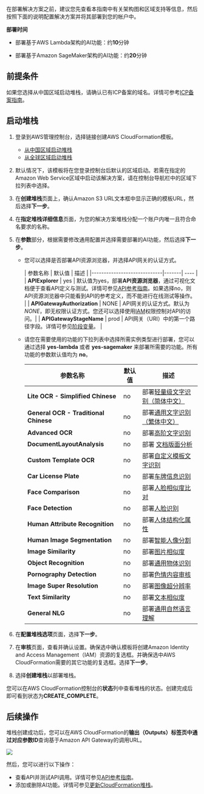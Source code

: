 在部署解决方案之前，建议您先查看本指南中有关架构图和区域支持等信息，然后按照下面的说明配置解决方案并将其部署到您的帐户中。

**部署时间**

- 部署基于AWS Lambda架构的AI功能：约**10**分钟

- 部署基于Amazon SageMaker架构的AI功能：约**20**分钟

## 前提条件

如果您选择从中国区域启动堆栈，请确认已有ICP备案的域名。详情可参考[ICP备案指南](https://www.amazonaws.cn/support/icp/)。

## 启动堆栈

1. 登录到AWS管理控制台，选择链接创建AWS CloudFormation模板。

    - [从中国区域启动堆栈][template-china1]
    - [从全球区域启动堆栈][template-global]

2. 默认情况下，该模板将在您登录控制台后默认的区域启动。若需在指定的Amazon Web Service区域中启动该解决方案，请在控制台导航栏中的区域下拉列表中选择。

3. 在**创建堆栈**页面上，确认Amazon S3 URL文本框中显示正确的模板URL，然后选择**下一步**。

4. 在**指定堆栈详细信息**页面，为您的解决方案堆栈分配一个账户内唯一且符合命名要求的名称。

5. 在**参数**部分，根据需要修改通用配置并选择需要部署的AI功能，然后选择**下一步**。

    - 您可以选择是否部署API资源浏览器，并选择API网关的认证方式。

      | 参数名称                        | 默认值   |  描述 |
                  |-----------------------------|-------| ----  |
      | **APIExplorer**             | yes   | 默认值为yes，部署**API资源浏览器**，通过可视化文档便于查看API定义与测试。详情可参见[API参考指南](api-explorer.md)。如果选择no，则API资源浏览器中只能看到API的参考定义，而不能进行在线测试等操作。 |
      | **APIGatewayAuthorization** | NONE  | API网关的认证方式。默认为*NONE*，即无权限认证方式。您还可以选择使用[IAM](https://docs.aws.amazon.com/zh_cn/apigateway/latest/developerguide/permissions.html)权限控制对API的访问。|
      | **APIGatewayStageName**     | prod  | API网关（URI）中的第一个路径字段。详情可参见[阶段变量](https://docs.aws.amazon.com/zh_cn/apigateway/latest/developerguide/stage-variables.html)。 |

    - 请您在需要使用的功能的下拉列表中选择所需实例类型进行部署，您可以通过选择 **yes-lambda** 或者 **yes-sagemaker**
      来部署所需要的功能。所有功能的参数默认值均为 **no**。

      | 参数名称                               | 默认值   |  描述 |
      |-------------------|-------| --------  |
      | **Lite OCR - Simplified Chinese**  | no    | 部署[轻量级文字识别（简体中文）](deploy-general-ocr.md) |
      | **General OCR - Traditional Chinese** | no    | 部署[通用文字识别（繁体中文）](deploy-general-ocr-traditional.md) |
      | **Advanced OCR**                   | no    | 部署[高阶文字识别](deploy-advanced-ocr.md) |
      | **DocumentLayoutAnalysis**         | no      | 部署 [文档版面分析](deploy-layout-analysis.md)   |
      | **Custom Template OCR**            | no    | 部署[自定义模板文字识别](deploy-custom-ocr.md) |
      | **Car License Plate**              | no    | 部署[车牌信息识别](deploy-car-license-plate.md) |
      | **Face Comparison**                | no    | 部署[人脸相似度比对](deploy-face-comparison.md) |
      | **Face Detection**                 | no    | 部署[人脸识别](deploy-face-detection.md) |
      | **Human Attribute Recognition**    | no    | 部署[人体结构化属性](deploy-human-attribute-recognition.md) |
      | **Human Image Segmentation**       | no    | 部署[智能人像分割](deploy-human-image-segmentation.md) |
      | **Image Similarity**               | no    | 部署[图片相似度](deploy-image-similarity.md) |
      | **Object Recognition**             | no    | 部署[通用物体识别](deploy-object-recognition.md) |
      | **Pornography Detection**          | no    | 部署[色情内容审核](deploy-pornography-detection.md) |
      | **Image Super Resolution**         | no    | 部署[图像超分辨率](deploy-image-super-resolution.md) |
      | **Text Similarity**                | no    | 部署[文本相似度](deploy-text-similarity.md) |
      | **General NLG**                    | no    | 部署[通用自然语言理解](deploy-general-nlu.md) |

6. 在**配置堆栈选项**页面，选择**下一步**。

7. 在**审核**页面，查看并确认设置。确保选中确认模板将创建Amazon Identity and Access Management（IAM）资源的复选框。并确保选中AWS
   CloudFormation需要的其它功能的复选框。选择**下一步**。

8. 选择**创建堆栈**以部署堆栈。

您可以在AWS CloudFormation控制台的**状态**列中查看堆栈的状态。创建完成后即可看到状态为**CREATE_COMPLETE**。

## 后续操作

堆栈创建成功后，您可以在AWS CloudFormation的**输出（Outputs）**标签页中通过对应**参数ID**查询基于Amazon API Gateway的调用URL。

![](./images/output.png)

然后，您可以进行以下操作：

- 查看API并测试API调用。详情可参见[API参考指南](api-explorer.md)。
- 添加或删除AI功能。详情可参见[更新CloudFormation堆栈](deploy-add-delete-api.md)。

[template-china1]:https://cn-north-1.console.amazonaws.cn/cloudformation/home?region=cn-north-1#/stacks/create/template?stackName=AI-Solution-Kit&templateURL=https://aws-gcr-solutions.s3.cn-north-1.amazonaws.com.cn/Aws-gcr-ai-solution-kit/latest/AI-Solution-Kit.template

[template-global]: https://console.aws.amazon.com/cloudformation/home?region=us-east-1#/stacks/create/template?stackName=AI-Solution-Kit&templateURL=https://aws-gcr-solutions.s3.amazonaws.com/Aws-gcr-ai-solution-kit/latest/AI-Solution-Kit.template
